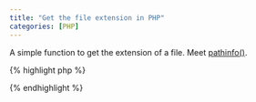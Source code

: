 ```yaml
---
title: "Get the file extension in PHP"
categories: [PHP]
---
```


A simple function to get the extension of a file. Meet <a href="http://php.net/pathinfo" target="_blank">pathinfo()</a>.

{% highlight php %}
<?php
  $extension = pathinfo($filename, PATHINFO_EXTENSION);
?>
{% endhighlight %}